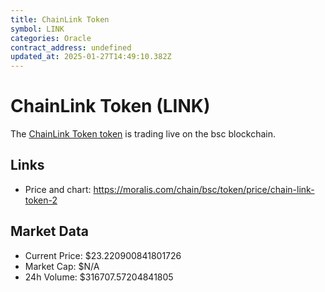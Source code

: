 ```yaml
---
title: ChainLink Token
symbol: LINK
categories: Oracle
contract_address: undefined
updated_at: 2025-01-27T14:49:10.382Z
---
```


# ChainLink Token (LINK)
The [ChainLink Token token](https://moralis.com/chain/bsc/token/price/chain-link-token-2) is trading live on the bsc blockchain.

## Links
- Price and chart: https://moralis.com/chain/bsc/token/price/chain-link-token-2

## Market Data
- Current Price: $23.220900841801726
- Market Cap: $N/A
- 24h Volume: $316707.57204841805
